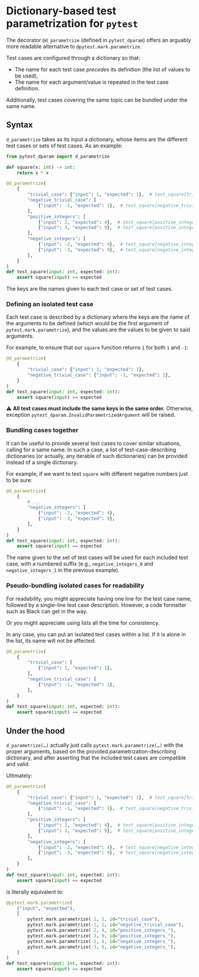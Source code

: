 # Dictionary-based test parametrization for `pytest`

The decorator `@d_parametrize` (defined in `pytest_dparam`) offers an arguably more readable alternative to `@pytest.mark.parametrize`.

Test cases are configured through a dictionary so that:
- The name for each test case *precedes* its definition (the list of values to be used),
- The name for each argument/value is repeated in the test case definition.

Additionally, test cases covering the same topic can be bundled under the same name.

## Syntax

`d_parametrize` takes as its input a dictionary, whose items are the different test cases or sets of test cases. As an example:

```python
from pytest_dparam import d_parametrize

def square(x: int) -> int:
	return x * x

@d_parametrize(
	{
		"trivial_case": {"input": 1, "expected": 1},  # test_square[trivial_case]
		"negative_trivial_case": [
			{"input": -1, "expected": 1},  # test_square[negative_trivial_case]
		],
		"positive_integers": [
			{"input": 2, "expected": 4},  # test_square[positive_integers_0]
			{"input": 3, "expected": 9},  # test_square[positive_integers_1]
		],
		"negative_integers": [
			{"input": -2, "expected": 4},  # test_square[negative_integers_0]
			{"input": -3, "expected": 9},  # test_square[negative_integers_1]
		],
	}
)
def test_square(input: int, expected: int):
	assert square(input) == expected
```

The keys are the names given to each test case or set of test cases.

### Defining an isolated test case

Each test case is described by a dictionary where the keys are the name of the arguments to be defined
(which would be the first argument of `pytest.mark.parametrize`),
and the values are the values to be given to said arguments.

For example, to ensure that our `square` function returns `1` for both `1` and `-1`:

```python
@d_parametrize(
	{
		"trivial_case": {"input": 1, "expected": 1},
		"negative_trivial_case": {"input": -1, "expected": 1},
	}
)
def test_square(input: int, expected: int):
	assert square(input) == expected
```

⚠ **All test cases must include the same keys in the same order.**
Otherwise, exception `pytest_dparam.InvalidParametrizedArgument` will be raised.

### Bundling cases together

It can be useful to provide several test cases to cover similar situations, calling for a same name.
In such a case, a list of test-case-describing dictionaries (or actually, any iterable of such dictionaries) can be provided instead of a single dictionary.

For example, if we want to test `square` with different negative numbers just to be sure:
```python
@d_parametrize(
	{
		# ...
		"negative_integers": [
			{"input": -2, "expected": 4},
			{"input": -3, "expected": 9},
		],
	}
)
def test_square(input: int, expected: int):
	assert square(input) == expected
```

The name given to the set of test cases will be used for each included test case, with a numbered suffix (e.g., `negative_integers_0` and `negative_integers_1` in the previous example).

### Pseudo-bundling isolated cases for readability

For readability, you might appreciate having one line for the test case name, followed by a single-line test case description.
However, a code formatter such as Black can get in the way.

Or you might appreciate using lists all the time for consistency.

In any case, you can put an isolated test cases within a list. If it is alone in the list, its name will not be affected:
```python
@d_parametrize(
	{
		"trivial_case": [
			{"input": 1, "expected": 1},
		],
		"negative_trivial_case": [
			{"input": -1, "expected": 1},
		],
	}
)
def test_square(input: int, expected: int):
	assert square(input) == expected
```


## Under the hood

`d_parametrize(…)` actually just calls `pytest.mark.parametrize(…)` with the proper arguments,
based on the provided parametrization-describing dictionary,
and after asserting that the included test cases are compatible and valid.

Ultimately:
```python
@d_parametrize(
	{
		"trivial_case": {"input": 1, "expected": 1},  # test_square[trivial_case]
		"negative_trivial_case": [
			{"input": -1, "expected": 1},  # test_square[negative_trivial_case]
		],
		"positive_integers": [
			{"input": 2, "expected": 4},  # test_square[positive_integers_0]
			{"input": 3, "expected": 9},  # test_square[positive_integers_1]
		],
		"negative_integers": [
			{"input": -2, "expected": 4},  # test_square[negative_integers_0]
			{"input": -3, "expected": 9},  # test_square[negative_integers_1]
		],
	}
)
def test_square(input: int, expected: int):
	assert square(input) == expected
```
is literally equivalent to:
```python
@pytest.mark.parametrize(
	("input", "expected"),
	[
		pytest.mark.parametrize( 1, 1, id="trivial_case"),
		pytest.mark.parametrize(-1, 1, id="negative_trivial_case"),
		pytest.mark.parametrize( 2, 4, id="positive_integers_"),
		pytest.mark.parametrize( 3, 9, id="positive_integers_"),
		pytest.mark.parametrize(-2, 4, id="negative_integers_"),
		pytest.mark.parametrize(-3, 9, id="negative_integers_"),
	]
)
def test_square(input: int, expected: int):
	assert square(input) == expected
```
